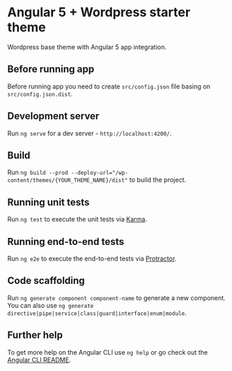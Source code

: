 # Angular 5 + Wordpress starter theme

Wordpress base theme with Angular 5 app integration.

## Before running app

Before running app you need to create `src/config.json` file basing on `src/config.json.dist`.

## Development server

Run `ng serve` for a dev server - `http://localhost:4200/`.

## Build

Run `ng build --prod --deploy-url="/wp-content/themes/{YOUR_THEME_NAME}/dist"` to build the project. 

## Running unit tests

Run `ng test` to execute the unit tests via [Karma](https://karma-runner.github.io).

## Running end-to-end tests

Run `ng e2e` to execute the end-to-end tests via [Protractor](http://www.protractortest.org/).

## Code scaffolding

Run `ng generate component component-name` to generate a new component. You can also use `ng generate directive|pipe|service|class|guard|interface|enum|module`.

## Further help

To get more help on the Angular CLI use `ng help` or go check out the [Angular CLI README](https://github.com/angular/angular-cli/blob/master/README.md).
